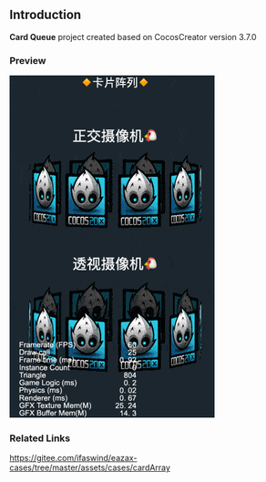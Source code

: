 ## Introduction
**Card Queue** project created based on CocosCreator version 3.7.0

### Preview
![image](../../../gif/202206/2022062902.gif)

### Related Links
https://gitee.com/ifaswind/eazax-cases/tree/master/assets/cases/cardArray